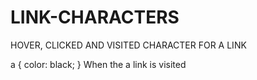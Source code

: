 # LINK-CHARACTERS
HOVER, CLICKED AND VISITED CHARACTER FOR A LINK

a {
  color: black;
  }
 When the a link is visited
